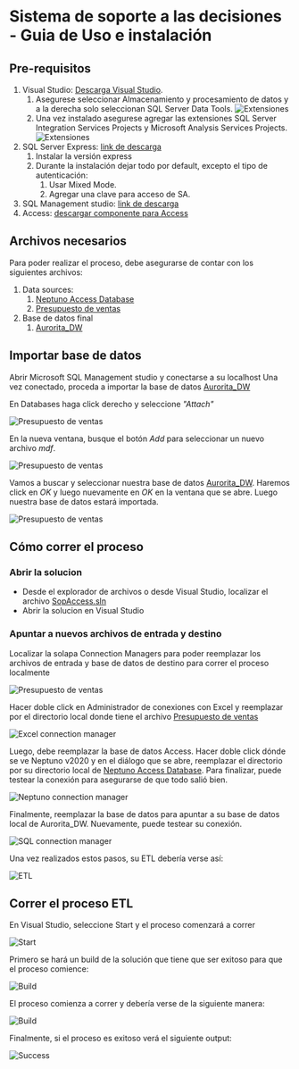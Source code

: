 # Sistema de soporte a las decisiones - Guia de Uso e instalación

## Pre-requisitos
1. Visual Studio: [Descarga Visual Studio](https://visualstudio.microsoft.com/es/downloads/).
   1. Asegurese seleccionar Almacenamiento y procesamiento de datos y a la derecha solo seleccionan SQL Server Data Tools.
    ![Extensiones](./imagenes/Visual%20Studio%20Installer.png)
   3. Una vez instalado asegurese agregar las extensiones SQL Server Integration Services Projects y Microsoft Analysis Services Projects.
   ![Extensiones](./imagenes/Extensiones.png)
2. SQL Server Express: [link de descarga](https://www.microsoft.com/es-es/sql-server/sql-server-downloads)
   1. Instalar la versión express
   2. Durante la instalación dejar todo por default, excepto el tipo de autenticación:
         1. Usar Mixed Mode.
         2. Agregar una clave para acceso de SA.
3. SQL Management studio: [link de descarga](https://aka.ms/ssmsfullsetup)
4. Access: [descargar componente para Access](https://www.microsoft.com/es-ES/download/details.aspx?id=13255)

## Archivos necesarios
Para poder realizar el proceso, debe asegurarse de contar con los siguientes archivos:
1. Data sources: 
   1. [Neptuno Access Database](./data_sources/Neptuno%20v2020.mdb)
   2. [Presupuesto de ventas](./data_sources/Presupuesto%20de%20Ventas_v2020_Conciliado.xlsx)
2. Base de datos final
   1. [Aurorita_DW](./database/Aurorita_DW.mdf)

## Importar base de datos
Abrir Microsoft SQL Management studio y conectarse a su localhost
Una vez conectado, proceda a importar la base de datos [Aurorita_DW](./database/Aurorita_DW.mdf)

En Databases haga click derecho y seleccione _"Attach"_

![Presupuesto de ventas](./imagenes/Attach_DB.png)

En la nueva ventana, busque el botón _Add_ para seleccionar un nuevo archivo _mdf_.

![Presupuesto de ventas](./imagenes/Add%20db.png)

Vamos a buscar y seleccionar nuestra base de datos [Aurorita_DW](./database/Aurorita_DW.mdf). Haremos click en _OK_ y luego nuevamente en _OK_ en la ventana que se abre. Luego nuestra base de datos estará importada.

![Presupuesto de ventas](./imagenes/add%20file.png)

## Cómo correr el proceso

### Abrir la solucion
- Desde el explorador de archivos o desde Visual Studio, localizar el archivo [SopAccess.sln](SopAccess.sln)
- Abrir la solucion en Visual Studio

### Apuntar a nuevos archivos de entrada y destino

Localizar la solapa Connection Managers para poder reemplazar los archivos de entrada y base de datos de destino para correr el proceso localmente

![Presupuesto de ventas](./imagenes/Connection%20manager.png)

Hacer doble click en Administrador de conexiones con Excel y reemplazar por el directorio local donde tiene el archivo [Presupuesto de ventas](./data_sources/Presupuesto%20de%20Ventas_v2020_Conciliado.xlsx)

![Excel connection manager](./imagenes/Excel%20Connection%20Manager.png)

Luego, debe reemplazar la base de datos Access. Hacer doble click dónde se ve Neptuno v2020 y en el diálogo que se abre, reemplazar el directorio por su directorio local de [Neptuno Access Database](./data_sources/Neptuno%20v2020.mdb). Para finalizar, puede testear la conexión para asegurarse de que todo salió bien.

![Neptuno connection manager](./imagenes/Neptuno%20Connection%20Manager.png)

Finalmente, reemplazar la base de datos para apuntar a su base de datos local de Aurorita_DW. Nuevamente, puede testear su conexión.

![SQL connection manager](./imagenes/Connection%20Manager%20DB.png)

Una vez realizados estos pasos, su ETL debería verse así:

![ETL](./imagenes/ETL.png)

## Correr el proceso ETL

En Visual Studio, seleccione Start y el proceso comenzará a correr

![Start](./imagenes/Start%20ETL.png)

Primero se hará un build de la solución que tiene que ser exitoso para que el proceso comience:

![Build](./imagenes/build.png)

El proceso comienza a correr y debería verse de la siguiente manera:

![Build](./imagenes/Running%20process.png)

Finalmente, si el proceso es exitoso verá el siguiente output:

![Success](./imagenes/Process%20success.png)